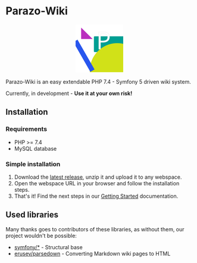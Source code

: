 # Parazo-Wiki

<p align="center"><a href="https://github.com/TheKeymaster/parazo-wiki" target="_blank" rel="noopener noreferrer"><img width="128" src="https://raw.githubusercontent.com/thekeymaster/parazo-wiki/master/docs/images/logo.png"></a></p>

Parazo-Wiki is an easy extendable PHP 7.4 - Symfony 5 driven wiki system.

Currently, in development - **Use it at your own risk!**

## Installation

### Requirements

* PHP >= 7.4
* MySQL database

### Simple installation

1. Download the [latest release](https://github.com/TheKeymaster/parazo-wiki/releases), unzip it and upload it to any webspace.
1. Open the webspace URL in your browser and follow the installation steps.
1. That's it! Find the next steps in our [Getting Started]() documentation.

## Used libraries

Many thanks goes to contributors of these libraries, as without them, our project wouldn't be possible:

* [symfony/*](https://github.com/Symfony) - Structural base
* [erusev/parsedown](https://github.com/erusev/parsedown) - Converting Markdown wiki pages to HTML
